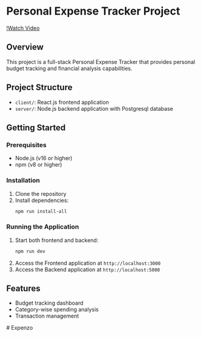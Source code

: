 # Personal Expense Tracker Project

[!Watch Video](https://github.com/user-attachments/assets/09e1a628-943e-41d7-937c-87bf3a4dd1bf)

## Overview
This project is a full-stack Personal Expense Tracker that provides personal budget tracking and financial analysis capabilities.

## Project Structure
- `client/`: React.js frontend application
- `server/`: Node.js backend application with Postgresql database

## Getting Started

### Prerequisites
- Node.js (v16 or higher)
- npm (v8 or higher)

### Installation
1. Clone the repository
2. Install dependencies:
   ```bash
   npm run install-all
   ```

### Running the Application
1. Start both frontend and backend:
   ```bash
   npm run dev
   ```
2. Access the Frontend application at `http://localhost:3000`
3. Access the Backend  application at `http://localhost:5000`

## Features
- Budget tracking dashboard
- Category-wise spending analysis
- Transaction management


#   E x p e n z o  
 